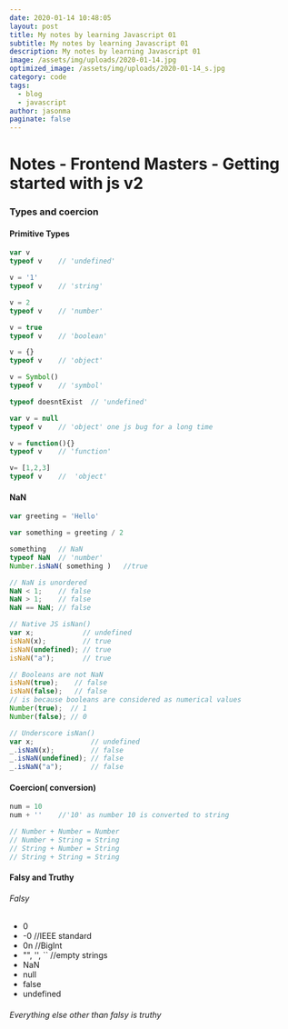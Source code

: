 ```yaml
---
date: 2020-01-14 10:48:05
layout: post
title: My notes by learning Javascript 01
subtitle: My notes by learning Javascript 01
description: My notes by learning Javascript 01 
image: /assets/img/uploads/2020-01-14.jpg
optimized_image: /assets/img/uploads/2020-01-14_s.jpg
category: code
tags:
  - blog
  - javascript
author: jasonma
paginate: false
---
```


# Notes - Frontend Masters - Getting started with js v2

### Types and coercion

#### Primitive Types

```js
var v
typeof v	// 'undefined'

v = '1'
typeof v	// 'string'

v = 2
typeof v	// 'number'

v = true
typeof v	// 'boolean'

v = {}
typeof v	// 'object'

v = Symbol()
typeof v	// 'symbol'
```

```js
typeof doesntExist	// 'undefined'

var v = null
typeof v	// 'object' one js bug for a long time

v = function(){}
typeof v	// 'function'

v= [1,2,3]
typeof v	//  'object'

```

####  NaN
```js
var greeting = 'Hello'

var something = greeting / 2

something	// NaN
typeof NaN	// 'number'
Number.isNaN( something )	//true

// NaN is unordered
NaN < 1;    // false
NaN > 1;    // false
NaN == NaN; // false

// Native JS isNan()
var x;            // undefined
isNaN(x);         // true
isNaN(undefined); // true
isNaN("a");       // true

// Booleans are not NaN
isNaN(true);  	// false
isNaN(false); 	// false
// is because booleans are considered as numerical values
Number(true);  // 1
Number(false); // 0

// Underscore isNan()
var x;              // undefined
_.isNaN(x);         // false
_.isNaN(undefined); // false
_.isNaN("a");       // false
```

####  Coercion( conversion)
```js
num = 10
num + ''	//'10' as number 10 is converted to string

// Number + Number = Number
// Number + String = String
// String + Number = String
// String + String = String

```

####  Falsy and Truthy
###### Falsy
- 0
- -0	//IEEE standard
- 0n //BigInt
- "", '', `` //empty strings
- NaN
- null
- false
- undefined

###### Everything else other than falsy is truthy





